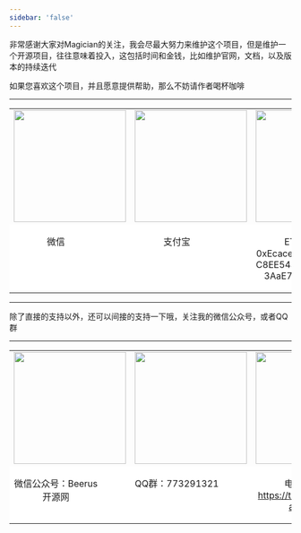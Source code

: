 ```yaml
---
sidebar: 'false'
---
```


非常感谢大家对Magician的关注，我会尽最大努力来维护这个项目，但是维护一个开源项目，往往意味着投入，这包括时间和金钱，比如维护官网，文档，以及版本的持续迭代

如果您喜欢这个项目，并且愿意提供帮助，那么不妨请作者喝杯咖啡

<hr/>

<table style="border:0px">
    <tr style="border:0px">
        <td style="border:0px;text-align:center"><img src="https://beeruscc.com/source/images/wx.webp" width="200px"/></td>
        <td style="border:0px;text-align:center"><img src="https://beeruscc.com/source/images/alipay.webp" width="200px"/></td>
        <td style="border:0px;text-align:center"><img src="https://beeruscc.com/source/images/eth.png" width="200px"/></td>
        <td style="border:0px;text-align:center"><img src="https://beeruscc.com/source/images/usdt.png" width="200px"/></td>
    </tr>
    <tr style="border:0px; background-color:#ffffff">
        <td style="border:0px;text-align:center" valign="top"><p style="width:150px">微信</p></td>
        <td style="border:0px;text-align:center" valign="top"><p style="width:150px">支付宝</p></td>
        <td style="border:0px;text-align:center" valign="top"><p style="width:150px;word-wrap: break-word; word-break: normal;">ETH：0xEcaceF1040C5dC8EE5430b5f252e3AaE7Bbb6EF3</p></td>
        <td style="border:0px;text-align:center" valign="top"><p style="width:150px;word-wrap: break-word; word-break: normal;">USDT(ERC-20)：0xEcaceF1040C5dC8EE5430b5f252e3AaE7Bbb6EF3</p></td>
    </tr>
</table>

<hr/>

除了直接的支持以外，还可以间接的支持一下哦，关注我的微信公众号，或者QQ群

<hr/>

<table style="border:0px">
    <tr style="border:0px">
        <td style="border:0px;text-align:center"><img src="https://beeruscc.com/source/images/weixingzh.jpeg" width="200px"/></td>
        <td style="border:0px;text-align:center"><img src="https://beeruscc.com/source/images/qq.png" width="200px"/></td>
        <td style="border:0px;text-align:center"><img src="https://beeruscc.com/source/images/tealgram.jpeg" width="200px"/></td>
    </tr>
    <tr style="border:0px; background-color:#ffffff">
        <td style="border:0px;text-align:center" valign="top"><p style="width:150px">微信公众号：Beerus开源网</p></td>
        <td style="border:0px;text-align:center" valign="top"><p style="width:150px">QQ群：773291321</p></td>
        <td style="border:0px;text-align:center" valign="top"><p style="width:150px">电报：<a href="https://t.me/magicianio">https://t.me/magicianio</a></p></td>
    </tr>
</table>